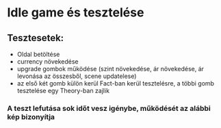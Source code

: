 # Idle game és tesztelése

## Tesztesetek:
- Oldal betöltése
- currency növekedése
- upgrade gombok működése (szint növekedése, ár növekedése, ár levonása az összesből, scene updatelese)
- az első két gomb külön kerül Fact-ban kerül tesztelésre, a többi gomb tesztelése egy Theory-ban zajlik
### A teszt lefutása sok időt vesz igénybe, működését az alábbi kép bizonyítja
